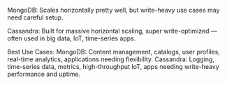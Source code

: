 MongoDB: 
Scales horizontally pretty well, but write-heavy use cases may need careful setup.

Cassandra: 
Built for massive horizontal scaling, super write-optimized — often used in big data, IoT, time-series apps.

Best Use Cases:
MongoDB: Content management, catalogs, user profiles, real-time analytics, applications needing flexibility.
Cassandra: Logging, time-series data, metrics, high-throughput IoT, apps needing write-heavy performance and uptime.
